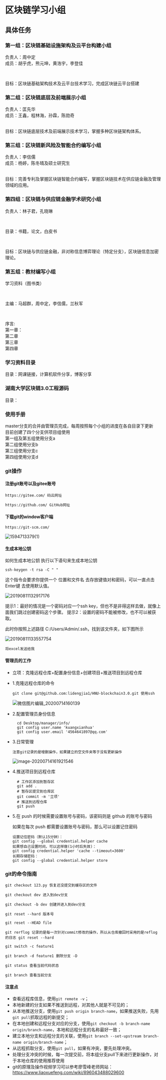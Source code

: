 # 区块链学习小组

## 具体任务

### 第一组：区块链基础设施架构及云平台构建小组

负责人：周中定
<br>
成员：胡乎虎，熊元坤，黄浩宇，李登佳

<br>

目标：区块链基础架构技术及云平台技术学习，完成区块链云平台搭建

### 第二组：区块链底层及前端展示小组

负责人：匡先华
<br>
成员：王鑫，程林海，孙霖，陈勋奇

<br>目标：区块链底层技术及前端展示技术学习，掌握多种区块链架构体系。

### 第三组：区块链新风险及智能合约编写小组

负责人：李信儒
<br>
成员：杨婷，陈冬晴及硕士研究生

<br>目标：完善专利及掌握区块链智能合约编写，掌握区块链技术在供应链金融及管理领域的应用。

### 第四组：区块链与供应链金融学术研究小组

负责人：林子君，孔晓琳

<br>

目录：书籍，论文，白皮书

<br>

目标：区块链与供应链金融，非对称信息博弈理论（特定分支），区块链信息加密理论。

### 第五组：教材编写小组

学习资料（图书类）

<br>

主编：马超群，周中定，李信儒，兰秋军

<br>

序言:
<br>
第一章：
<br>
第二章 
<br>
第三章
<br>
第四章
<br>

### 学习资料目录

目录：网课链接，计算机软件分享，博客分享

### 湖南大学区块链3.0工程源码

目录：



### 使用手册
master分支的合并由管理员完成，每周按照每个小组的进度在各自目录下更新
<br>
目前创建了四个分支供项目组使用
<br>
第一组及第五组使用分支a
<br>
第二组使用分支b
<br>
第三组使用分支c
<br>
第四组使用分支d



### git操作

#### 注册git账号以及gitee账号

```
https://gitee.com/ 码云网址
```

```
https://github.com/ GitHub网址
```

#### 下载git的window客户端

```
https://git-scm.com/
```

![1594713379(1)](C:\Users\Administrator.DESKTOP-I1RC48K\Desktop\1594713379(1).png)



#### 生成本地公钥

如何生成本地公钥
执行以下语句来生成本地公钥

```
ssh-keygen -t rsa -C " "
```


这个指令会要求你提供一个 位置和文件名 去存放键值对和密码，可以一直点击 Enter键 去使用默认值。

![20190811132917176](C:\Users\Administrator.DESKTOP-I1RC48K\Desktop\20190811132917176.png)

提示1：最好的情况是一个密码对应一个ssh key，但也不是非得这样去做，就像上面我们跳过创建密码这个步骤。
提示2：设置的密码不能被修改，也不可以被获取。

此时你按照上述路径 C:/Users/Admin/.ssh，找到该文件夹，如下图所示

![20190811133557754](C:\Users\Administrator.DESKTOP-I1RC48K\Desktop\20190811133557754.png)

```
将excel发送给我
```

#### 管理员的工作

- 立项：克隆远程仓库+配置身份信息+创建项目+推送项目到远程仓库

- 1.克隆远程仓库的命令

  ```
  git clone git@github.com:lidengjia1/HNU-blockchain3.0.git 使用ssh
  ```

  ![微信图片编辑_20200714160139](C:\Users\Administrator.DESKTOP-I1RC48K\Desktop\微信图片编辑_20200714160139.jpg)

- 2.配置管理员身份信息

  ```
    cd Desktop/manager/info/
    git config user.name 'kuangxianhua'
    git config user.email '4564641897@qq.com'
  ```

- 3.日常管理

  ```
  注意git记录的是增删操作，如果建立的空文件夹等于没有更新操作
  ```

  ![image-20200714161921546](C:\Users\Administrator.DESKTOP-I1RC48K\AppData\Roaming\Typora\typora-user-images\image-20200714161921546.png)

- 4.推送项目到远程仓库

  ```
    # 工作区添加到暂存区
    git add .
    # 暂存区提交到仓库区
    git commit -m '立项'
    # 推送到远程仓库
    git push
  ```

- 5.在 push 的时候需要设置账号与密码，该密码则是 github 的账号与密码

  如果在每次 push 都需要设置账号与密码，那么可以设置记住密码

  ```
  设置记住密码（默认15分钟）：
  git config --global credential.helper cache
  如果想自己设置时间，可以这样做(1小时后失效)：
  git config credential.helper 'cache --timeout=3600'
  长期存储密码：
  git config --global credential.helper store
  ```


### git的命令指南

```
git checkout 123.py 恢复还没提交到缓存区的文件
```

```
git checkout dev 进入到dev分支
```

```
git checkout -b dev 创建并进入到dev分支
```

```
git reset --hard 版本号
```

```
git reset --HEAD file
```

```
git rerflog 记录的是每一次针对commit修改的操作，所以从仓库撤回时采用的是reflog的日志 git reset --hard 
```

```
git switch -c feature1
```

```
git branch -d feature1 删除分支 -D
```

```
git status 查看当前代码状态
```

```
git branch 查看当前分支
```

#### 注意点

- 查看远程库信息，使用`git remote -v`；
- 本地新建的分支如果不推送到远程，对其他人就是不可见的；
- 从本地推送分支，使用`git push origin branch-name`，如果推送失败，先用`git pull`抓取远程的新提交；
- 在本地创建和远程分支对应的分支，使用`git checkout -b branch-name origin/branch-name`，本地和远程分支的名称最好一致；
- 建立本地分支和远程分支的关联，使用`git branch --set-upstream branch-name origin/branch-name`；
- 从远程抓取分支，使用`git pull`，如果有冲突，要先处理冲突。
- 处理分支冲突的时候，每一次提交前，将本组分支pull下来进行更新操作，对于本地仓库的使用推荐使用
- git的原理及操作视频学习可以参考廖雪峰老师网站：https://www.liaoxuefeng.com/wiki/896043488029600




